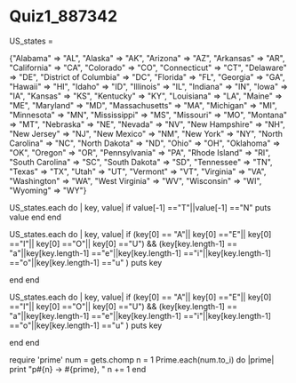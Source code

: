 # Quiz1_887342
US_states =

{"Alabama" => "AL",
"Alaska" => "AK",
"Arizona" => "AZ",
"Arkansas" => "AR",
"California" => "CA",
"Colorado" => "CO",
"Connecticut" => "CT",
"Delaware" => "DE",
"District of Columbia" => "DC",
"Florida" => "FL",
"Georgia" => "GA",
"Hawaii" => "HI",
"Idaho" => "ID",
"Illinois" => "IL",
"Indiana" => "IN",
"Iowa" => "IA",
"Kansas" => "KS",
"Kentucky" => "KY",
"Louisiana" => "LA",
"Maine" => "ME",
"Maryland" => "MD",
"Massachusetts" => "MA",
"Michigan" => "MI",
"Minnesota" => "MN",
"Mississippi" => "MS",
"Missouri" => "MO",
"Montana" => "MT",
"Nebraska" => "NE",
"Nevada" => "NV",
"New Hampshire" => "NH",
"New Jersey" => "NJ",
"New Mexico" => "NM",
"New York" => "NY",
"North Carolina" => "NC",
"North Dakota" => "ND",
"Ohio" => "OH",
"Oklahoma" => "OK",
"Oregon" => "OR",
"Pennsylvania" => "PA",
"Rhode Island" => "RI",
"South Carolina" => "SC",
"South Dakota" => "SD",
"Tennessee" => "TN",
"Texas" => "TX",
"Utah" => "UT",
"Vermont" => "VT",
"Virginia" => "VA",
"Washington" => "WA",
"West Virginia" => "WV",
"Wisconsin" => "WI",
"Wyoming" => "WY"}

US_states.each do | key, value|
    if value[-1] =="T"||value[-1] =="N"
 puts  value
end end

US_states.each do | key, value| if (key[0] == "A"|| key[0] =="E"|| key[0] =="I"|| key[0] =="O"|| key[0] =="U") &&
(key[key.length-1] == "a"||key[key.length-1] =="e"||key[key.length-1] =="i"||key[key.length-1] =="o"||key[key.length-1] =="u" )
puts key

end end

US_states.each do | key, value| if (key[0] == "A"|| key[0] =="E"|| key[0] =="I"|| key[0] =="O"|| key[0] =="U") &&
(key[key.length-1] == "a"||key[key.length-1] =="e"||key[key.length-1] =="i"||key[key.length-1] =="o"||key[key.length-1] =="u" )
puts key

end end

require 'prime' num = gets.chomp n = 1 Prime.each(num.to_i) do |prime| print "p#{n} -> #{prime}, " n += 1 end
